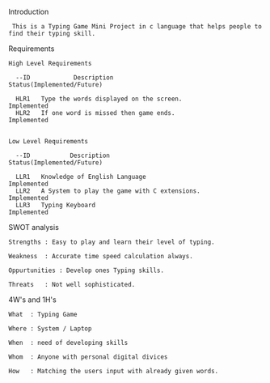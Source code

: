 Introduction

     This is a Typing Game Mini Project in c language that helps people to find their typing skill.


Requirements
    
    High Level Requirements

      --ID            Description                             Status(Implemented/Future)
     
      HLR1   Type the words displayed on the screen.              Implemented
      HLR2   If one word is missed then game ends.                Implemented


    Low Level Requirements

      --ID           Description                              Status(Implemented/Future)
      
      LLR1   Knowledge of English Language                        Implemented
      LLR2   A System to play the game with C extensions.         Implemented
      LLR3   Typing Keyboard                                      Implemented


SWOT analysis

    Strengths : Easy to play and learn their level of typing.

    Weakness  : Accurate time speed calculation always.
    
    Oppurtunities : Develop ones Typing skills.
    
    Threats   : Not well sophisticated.


4W's and 1H's

    What  : Typing Game
   
    Where : System / Laptop
   
    When  : need of developing skills
   
    Whom  : Anyone with personal digital divices      
   
    How   : Matching the users input with already given words.


